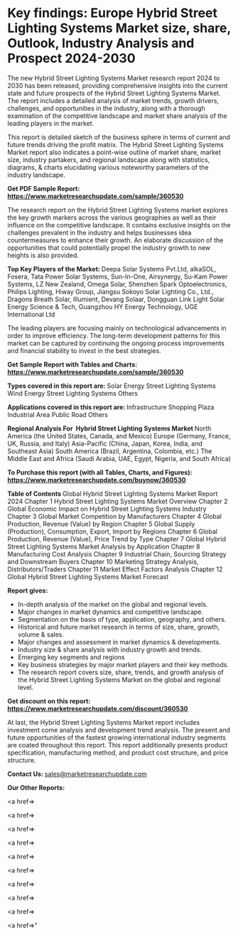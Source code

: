 # Key findings: Europe Hybrid Street Lighting Systems Market size, share, Outlook, Industry Analysis and Prospect 2024-2030

The new Hybrid Street Lighting Systems Market research report 2024 to 2030 has been released, providing comprehensive insights into the current state and future prospects of the Hybrid Street Lighting Systems Market. The report includes a detailed analysis of market trends, growth drivers, challenges, and opportunities in the industry, along with a thorough examination of the competitive landscape and market share analysis of the leading players in the market.

This report is detailed sketch of the business sphere in terms of current and future trends driving the profit matrix. The Hybrid Street Lighting Systems Market report also indicates a point-wise outline of market share, market size, industry partakers, and regional landscape along with statistics, diagrams, &amp; charts elucidating various noteworthy parameters of the industry landscape.

<strong><b>Get PDF Sample Report: <a href=https://www.marketresearchupdate.com/sample/360530>https://www.marketresearchupdate.com/sample/360530</a></b></strong>

The research report on the Hybrid Street Lighting Systems market explores the key growth markers across the various geographies as well as their influence on the competitive landscape. It contains exclusive insights on the challenges prevalent in the industry and helps businesses idea countermeasures to enhance their growth. An elaborate discussion of the opportunities that could potentially propel the industry growth to new heights is also provided.

<strong><b>Top Key Players of the Market:
</b></strong>Deepa Solar Systems Pvt.Ltd, alkaSOL, Fosera, Tata Power Solar Systems, Sun-In-One, Airsynergy, Su-Kam Power Systems, LZ New Zealand, Omega Solar, Shenzhen Spark Optoelectronics, Philips Lighting, Hiway Group, Jiangsu Sokoyo Solar Lighting Co., Ltd., Dragons Breath Solar, Illumient, Devang Solaar, Dongguan Link Light Solar Energy Science & Tech, Guangzhou HY Energy Technology, UGE International Ltd<strong><b>
</b></strong>

The leading players are focusing mainly on technological advancements in order to improve efficiency. The long-term development patterns for this market can be captured by continuing the ongoing process improvements and financial stability to invest in the best strategies.

<strong><b>Get Sample Report with Tables and Charts: <a href=https://www.marketresearchupdate.com/sample/360530>https://www.marketresearchupdate.com/sample/360530</a></b></strong>

<strong><b>Types covered in this report are:
</b></strong>Solar Energy Street Lighting Systems
Wind Energy Street Lighting Systems
Others<strong><b>
</b></strong>

<strong><b>Applications covered in this report are:
</b></strong>Infrastructure
Shopping Plaza
Industrial Area
Public Road
Others<strong><b>
</b></strong>

<strong><b>Regional Analysis For  Hybrid Street Lighting Systems Market</b></strong><strong><b>
</b></strong>North America (the United States, Canada, and Mexico)
Europe (Germany, France, UK, Russia, and Italy)
Asia-Pacific (China, Japan, Korea, India, and Southeast Asia)
South America (Brazil, Argentina, Colombia, etc.)
The Middle East and Africa (Saudi Arabia, UAE, Egypt, Nigeria, and South Africa)

<strong><b>To Purchase this report (with all Tables, Charts, and Figures): <a href=https://www.marketresearchupdate.com/buynow/360530>https://www.marketresearchupdate.com/buynow/360530</a></b></strong>

<strong><b>Table of Contents</b></strong><strong><b>
</b></strong>Global Hybrid Street Lighting Systems Market Report 2024
Chapter 1 Hybrid Street Lighting Systems Market Overview
Chapter 2 Global Economic Impact on Hybrid Street Lighting Systems Industry
Chapter 3 Global Market Competition by Manufacturers
Chapter 4 Global Production, Revenue (Value) by Region
Chapter 5 Global Supply (Production), Consumption, Export, Import by Regions
Chapter 6 Global Production, Revenue (Value), Price Trend by Type
Chapter 7 Global Hybrid Street Lighting Systems Market Analysis by Application
Chapter 8 Manufacturing Cost Analysis
Chapter 9 Industrial Chain, Sourcing Strategy and Downstream Buyers
Chapter 10 Marketing Strategy Analysis, Distributors/Traders
Chapter 11 Market Effect Factors Analysis
Chapter 12 Global Hybrid Street Lighting Systems Market Forecast

<strong><b>Report gives:</b></strong>

- In-depth analysis of the market on the global and regional levels.
- Major changes in market dynamics and competitive landscape.
- Segmentation on the basis of type, application, geography, and others.
- Historical and future market research in terms of size, share, growth, volume &amp; sales.
- Major changes and assessment in market dynamics &amp; developments.
- Industry size &amp; share analysis with industry growth and trends.
- Emerging key segments and regions
- Key business strategies by major market players and their key methods.
- The research report covers size, share, trends, and growth analysis of the Hybrid Street Lighting Systems Market on the global and regional level.

<strong><b>Get discount on this report: <a href=https://www.marketresearchupdate.com/discount/360530>https://www.marketresearchupdate.com/discount/360530</a></b></strong>

At last, the Hybrid Street Lighting Systems Market report includes investment come analysis and development trend analysis. The present and future opportunities of the fastest growing international industry segments are coated throughout this report. This report additionally presents product specification, manufacturing method, and product cost structure, and price structure.

<strong><b>Contact Us:
</b></strong>sales@marketresearchupdate.com

<strong>Our Other Reports:</strong>

<a href=></a>

<a href=></a>

<a href=></a>

<a href=></a>

<a href=></a>

<a href=></a>

<a href=></a>

<a href=></a>

<a href=></a>

<a href=></a>"
